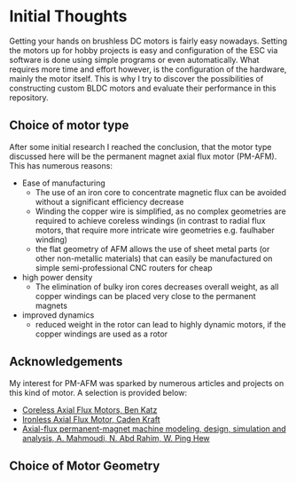 # Initial Thoughts

Getting your hands on brushless DC motors is fairly easy nowadays. Setting the motors up for hobby projects is easy and configuration of the ESC via software is done using simple programs or even automatically. 
What requires more time and effort however, is the configuration of the hardware, mainly the motor itself. This is why I try to discover the possibilities of constructing custom BLDC motors and evaluate their performance in this repository. 

## Choice of motor type

After some initial research I reached the conclusion, that the motor type discussed here will be the permanent magnet axial flux motor (PM-AFM). This has numerous reasons:

- Ease of manufacturing
  - The use of an iron core to concentrate magnetic flux can be avoided without a significant efficiency decrease
  - Winding the copper wire is simplified, as no complex geometries are required to achieve coreless windings (in contrast to radial flux motors, that require more intricate wire geometries e.g. faulhaber winding)
  - the flat geometry of AFM allows the use of sheet metal parts (or other non-metallic materials) that can easily be manufactured on simple semi-professional CNC routers for cheap
- high power density
  - The elimination of bulky iron cores decreases overall weight, as all copper windings can be placed very close to the permanent magnets
- improved dynamics
  - reduced weight in the rotor can lead to highly dynamic motors, if the copper windings are used as a rotor

## Acknowledgements

My interest for PM-AFM was sparked by numerous articles and projects on this kind of motor. A selection is provided below:

- [Coreless Axial Flux Motors, Ben Katz](https://build-its-inprogress.blogspot.com/2015/02/coreless-axial-flux-motors.html)
- [Ironless Axial Flux Motor, Caden Kraft](https://cadenkraft.com/designing-a-coreless-axial-flux-motor-part-1/)
- [Axial-flux permanent-magnet machine modeling, design, simulation and analysis, A. Mahmoudi, N. Abd Rahim, W. Ping Hew](https://www.researchgate.net/publication/228847506_Axial-flux_permanent-magnet_machine_modeling_design_simulation_and_analysis)

## Choice of Motor Geometry
